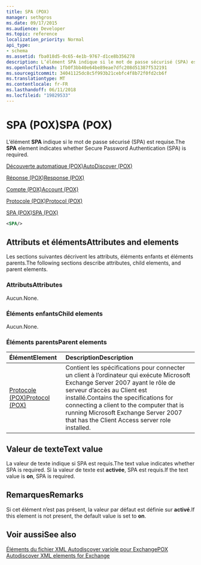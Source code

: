 ```yaml
---
title: SPA (POX)
manager: sethgros
ms.date: 09/17/2015
ms.audience: Developer
ms.topic: reference
localization_priority: Normal
api_type:
- schema
ms.assetid: fba018d5-0c65-4e1b-9767-d1ce8b356278
description: L’élément SPA indique si le mot de passe sécurisé (SPA) est requise.
ms.openlocfilehash: 1fb0f3bb40e64be89eae7dfc208d51387f532191
ms.sourcegitcommit: 34041125dc8c5f993b21cebfc4f8b72f0fd2cb6f
ms.translationtype: MT
ms.contentlocale: fr-FR
ms.lasthandoff: 06/11/2018
ms.locfileid: "19829533"
---
```

# <a name="spa-pox"></a><span data-ttu-id="713e2-103">SPA (POX)</span><span class="sxs-lookup"><span data-stu-id="713e2-103">SPA (POX)</span></span>

<span data-ttu-id="713e2-104">L’élément **SPA** indique si le mot de passe sécurisé (SPA) est requise.</span><span class="sxs-lookup"><span data-stu-id="713e2-104">The **SPA** element indicates whether Secure Password Authentication (SPA) is required.</span></span> 
  
[<span data-ttu-id="713e2-105">Découverte automatique (POX)</span><span class="sxs-lookup"><span data-stu-id="713e2-105">AutoDiscover (POX)</span></span>](autodiscover-pox.md)
  
[<span data-ttu-id="713e2-106">Réponse (POX)</span><span class="sxs-lookup"><span data-stu-id="713e2-106">Response (POX)</span></span>](response-pox.md)
  
[<span data-ttu-id="713e2-107">Compte (POX)</span><span class="sxs-lookup"><span data-stu-id="713e2-107">Account (POX)</span></span>](account-pox.md)
  
[<span data-ttu-id="713e2-108">Protocole (POX)</span><span class="sxs-lookup"><span data-stu-id="713e2-108">Protocol (POX)</span></span>](protocol-pox.md)
  
[<span data-ttu-id="713e2-109">SPA (POX)</span><span class="sxs-lookup"><span data-stu-id="713e2-109">SPA (POX)</span></span>](spa-pox.md)
  
```xml
<SPA/>
```

## <a name="attributes-and-elements"></a><span data-ttu-id="713e2-110">Attributs et éléments</span><span class="sxs-lookup"><span data-stu-id="713e2-110">Attributes and elements</span></span>

<span data-ttu-id="713e2-111">Les sections suivantes décrivent les attributs, éléments enfants et éléments parents.</span><span class="sxs-lookup"><span data-stu-id="713e2-111">The following sections describe attributes, child elements, and parent elements.</span></span>
  
### <a name="attributes"></a><span data-ttu-id="713e2-112">Attributs</span><span class="sxs-lookup"><span data-stu-id="713e2-112">Attributes</span></span>

<span data-ttu-id="713e2-113">Aucun.</span><span class="sxs-lookup"><span data-stu-id="713e2-113">None.</span></span>
  
### <a name="child-elements"></a><span data-ttu-id="713e2-114">Éléments enfants</span><span class="sxs-lookup"><span data-stu-id="713e2-114">Child elements</span></span>

<span data-ttu-id="713e2-115">Aucun.</span><span class="sxs-lookup"><span data-stu-id="713e2-115">None.</span></span>
  
### <a name="parent-elements"></a><span data-ttu-id="713e2-116">Éléments parents</span><span class="sxs-lookup"><span data-stu-id="713e2-116">Parent elements</span></span>

|<span data-ttu-id="713e2-117">**Élément**</span><span class="sxs-lookup"><span data-stu-id="713e2-117">**Element**</span></span>|<span data-ttu-id="713e2-118">**Description**</span><span class="sxs-lookup"><span data-stu-id="713e2-118">**Description**</span></span>|
|:-----|:-----|
|[<span data-ttu-id="713e2-119">Protocole (POX)</span><span class="sxs-lookup"><span data-stu-id="713e2-119">Protocol (POX)</span></span>](protocol-pox.md) <br/> |<span data-ttu-id="713e2-120">Contient les spécifications pour connecter un client à l’ordinateur qui exécute Microsoft Exchange Server 2007 ayant le rôle de serveur d’accès au Client est installé.</span><span class="sxs-lookup"><span data-stu-id="713e2-120">Contains the specifications for connecting a client to the computer that is running Microsoft Exchange Server 2007 that has the Client Access server role installed.</span></span>  <br/> |
   
## <a name="text-value"></a><span data-ttu-id="713e2-121">Valeur de texte</span><span class="sxs-lookup"><span data-stu-id="713e2-121">Text value</span></span>

<span data-ttu-id="713e2-122">La valeur de texte indique si SPA est requis.</span><span class="sxs-lookup"><span data-stu-id="713e2-122">The text value indicates whether SPA is required.</span></span> <span data-ttu-id="713e2-123">Si la valeur de texte est **activée**, SPA est requis.</span><span class="sxs-lookup"><span data-stu-id="713e2-123">If the text value is **on**, SPA is required.</span></span>
  
## <a name="remarks"></a><span data-ttu-id="713e2-124">Remarques</span><span class="sxs-lookup"><span data-stu-id="713e2-124">Remarks</span></span>

<span data-ttu-id="713e2-125">Si cet élément n’est pas présent, la valeur par défaut est définie sur **activé**.</span><span class="sxs-lookup"><span data-stu-id="713e2-125">If this element is not present, the default value is set to **on**.</span></span>
  
## <a name="see-also"></a><span data-ttu-id="713e2-126">Voir aussi</span><span class="sxs-lookup"><span data-stu-id="713e2-126">See also</span></span>



[<span data-ttu-id="713e2-127">Éléments du fichier XML Autodiscover variole pour Exchange</span><span class="sxs-lookup"><span data-stu-id="713e2-127">POX Autodiscover XML elements for Exchange</span></span>](pox-autodiscover-xml-elements-for-exchange.md)

